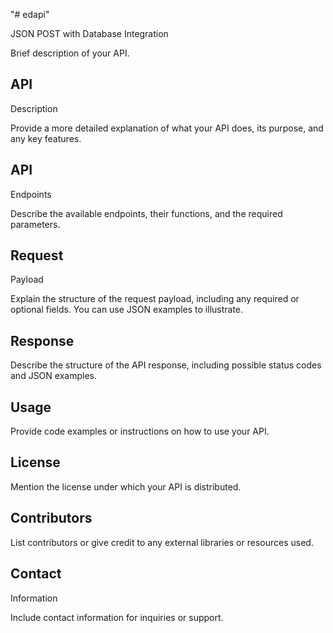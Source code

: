 "# edapi" 

JSON POST with Database Integration

Brief
description of your API.


 


## API
Description


Provide a more
detailed explanation of what your API does, its purpose, and any key features.


 


## API
Endpoints


Describe the
available endpoints, their functions, and the required parameters.


 


## Request
Payload


Explain the
structure of the request payload, including any required or optional fields.
You can use JSON examples to illustrate.


 


## Response


Describe the
structure of the API response, including possible status codes and JSON
examples.


 


## Usage


Provide code
examples or instructions on how to use your API.


 


## License


Mention the
license under which your API is distributed.


 


## Contributors


List
contributors or give credit to any external libraries or resources used.


 


## Contact
Information


Include contact
information for inquiries or support.
